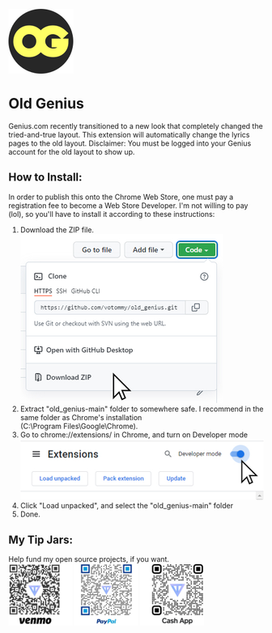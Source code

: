 ![Old Genius logo](/images/OGx128.png "OG Logo")

# Old Genius
Genius.com recently transitioned to a new look that completely changed the tried-and-true layout. This extension will automatically change the lyrics pages to the old layout.
Disclaimer: You must be logged into your Genius account for the old layout to show up.

## How to Install:
In order to publish this onto the Chrome Web Store, one must pay a registration fee to become a Web Store Developer. I'm not willing to pay (lol), so you'll have to install it according to these instructions:

1. Download the ZIP file.<br>
![Step 1 screenshot](/images/README_Images/1.jpg "Step 1")
2. Extract "old_genius-main" folder to somewhere safe. I recommend in the same folder as Chrome's installation<br>
  (C:\Program Files\Google\Chrome\).
3. Go to chrome://extensions/ in Chrome, and turn on Developer mode<br>
![Step 3 screenshot](/images/README_Images/3.jpg "Step 3")
4. Click "Load unpacked", and select the "old_genius-main" folder
5. Done.

## My Tip Jars:
Help fund my open source projects, if you want.<br>
<img src="/images/README_Images/venmo.jpg" alt="Venmo QR Code" width="25%"/>
<img src="/images/README_Images/paypal.jpg" alt="PayPal QR Code" width="25%"/>
<img src="/images/README_Images/cashapp.jpg" alt="Cash App QR Code" width="25%"/>
